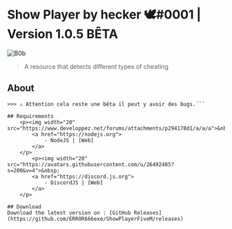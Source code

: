 # Show Player by hecker 🕊#0001 | Version 1.0.5 BÊTA
![B0b](https://cdn.aliverp.ovh/bob/update-1.0.5.png)

> A resource that detects different types of cheating

## About
```>> Bob est un bot qui permet d'affichier dans son status, le nombre de joueurs qu'il y a sur votre serveur.
>>> ⚠️ Attention cela reste une bêta il peut y avoir des bugs.```

## Requirements
    <p><img width="20" src="https://www.developpez.net/forums/attachments/p294178d1/a/a/a">&nbsp;
        <a href="https://nodejs.org">
            - NodeJS | [Web]
        </a>
    </p>
        <p><img width="20" src="https://avatars.githubusercontent.com/u/26492485?s=200&v=4">&nbsp;
        <a href="https://discord.js.org">
            - DiscordJS | [Web]
        </a>
    </p>

## Download
Download the latest version on : [GitHub Releases](https://github.com/ERROR666exe/ShowPlayerFiveM/releases)
